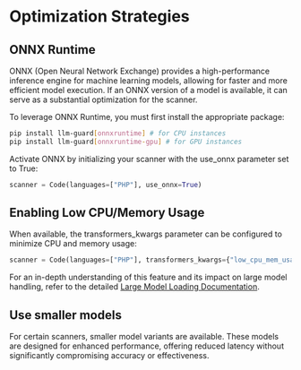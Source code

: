 # Optimization Strategies

## ONNX Runtime

ONNX (Open Neural Network Exchange) provides a high-performance inference engine for machine learning models, allowing for faster and more efficient model execution. If an ONNX version of a model is available, it can serve as a substantial optimization for the scanner.

To leverage ONNX Runtime, you must first install the appropriate package:

```sh
pip install llm-guard[onnxruntime] # for CPU instances
pip install llm-guard[onnxruntime-gpu] # for GPU instances
```

Activate ONNX by initializing your scanner with the use_onnx parameter set to True:

```python
scanner = Code(languages=["PHP"], use_onnx=True)
```

## Enabling Low CPU/Memory Usage

When available, the transformers_kwargs parameter can be configured to minimize CPU and memory usage:

```python
scanner = Code(languages=["PHP"], transformers_kwargs={"low_cpu_mem_usage": True})
```

For an in-depth understanding of this feature and its impact on large model handling, refer to the detailed [Large Model Loading Documentation](https://huggingface.co/docs/transformers/main_classes/model#large-model-loading).

## Use smaller models

For certain scanners, smaller model variants are available. These models are designed for enhanced performance, offering reduced latency without significantly compromising accuracy or effectiveness.
